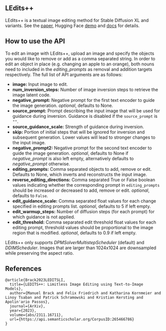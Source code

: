 ## LEdits++
LEdits++ is a textual image editing method for Stable Diffusion XL and variants. See the [paper](https://arxiv.org/abs/2301.12247), Hugging Face [demo](https://huggingface.co/spaces/editing-images/leditsplusplus) and [docs](https://huggingface.co/docs/diffusers/v0.27.2/en/api/pipelines/ledits_pp) for details.

## How to use the API
To edit an image with LEdits++, upload an image and specify the objects you would like to remove or add as a comma separated string. In order to edit an object in place (e.g. changing an apple to an orange), both nouns need to included in the *editing_prompts* as removal and addition targets respectively. The full list of API arguments are as follows: 

- **image:** Input image to edit.  
- **num_inversion_steps:** Number of image inversion steps to retrieve the image latent code.
- **negative_prompt:** Negative prompt for the first text encoder to guide the image generation. *optional*, defaults to None.   
- **source_prompt:** Prompt describing the input image that will be used for guidance during inversion. Guidance is disabled if the `source_prompt` is `""`.  
- **source_guidance_scale:** Strength of guidance during inversion.
- **skip:** Portion of initial steps that will be ignored for inversion and subsequent generation. Lower values will lead to stronger changes to the input image.  
- **negative_prompt2:** Negative prompt for the second text encoder to guide the image generation. *optional*, defaults to None if *negative_prompt* is also left empty, alternatively defaults to *negative_prompt* otherwise.  
- **editing_prompts:** Comma separated objects to add, remove or edit. Defaults to None, which inverts and reconstructs the input image.  
- **reverse_editing_directions:** Comma separated True or False boolean values indicating whether the corresponding prompt in `editing_prompts` should be increased or decreased to add, remove or edit. *optional*, defaults to `False`.  
- **edit_guidance_scale:** Comma separated float values for each change specified in editing prompts list. *optional*, defaults to 5 if left empty.  
- **edit_warmup_steps:** Number of diffusion steps (for each prompt) for which guidance is not applied.  
- **edit_threshold:** Comma separated edit threshold float values for each editing prompt, threshold values should be proportional to the image region that is modified. *optional*, defaults to 0.9 if left empty.  

LEdits++ only supports *DPMSolverMultistepScheduler* (default) and *DDIMScheduler*. Images that are larger than 1024x1024 are downsampled while preserving the aspect ratio.

## References
```
@article{Brack2023LEDITSLI,
  title={LEDITS++: Limitless Image Editing using Text-to-Image Models},
  author={Manuel Brack and Felix Friedrich and Katharina Kornmeier and Linoy Tsaban and Patrick Schramowski and Kristian Kersting and Apolin'ario Passos},
  journal={ArXiv},
  year={2023},
  volume={abs/2311.16711},
  url={https://api.semanticscholar.org/CorpusID:265466786}
}
```